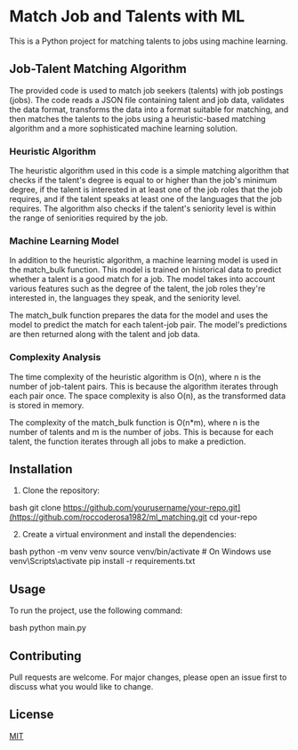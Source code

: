 # Match Job and Talents with ML

This is a Python project for matching talents to jobs using machine learning.

## Job-Talent Matching Algorithm
The provided code is used to match job seekers (talents) with job postings (jobs). The code reads a JSON file containing talent and job data, validates the data format, transforms the data into a format suitable for matching, and then matches the talents to the jobs using a heuristic-based matching algorithm and a more sophisticated machine learning solution.

### Heuristic Algorithm
The heuristic algorithm used in this code is a simple matching algorithm that checks if the talent's degree is equal to or higher than the job's minimum degree, if the talent is interested in at least one of the job roles that the job requires, and if the talent speaks at least one of the languages that the job requires. The algorithm also checks if the talent's seniority level is within the range of seniorities required by the job.

### Machine Learning Model
In addition to the heuristic algorithm, a machine learning model is used in the match_bulk function. This model is trained on historical data to predict whether a talent is a good match for a job. The model takes into account various features such as the degree of the talent, the job roles they're interested in, the languages they speak, and the seniority level.

The match_bulk function prepares the data for the model and uses the model to predict the match for each talent-job pair. The model's predictions are then returned along with the talent and job data.

### Complexity Analysis

The time complexity of the heuristic algorithm is O(n), where n is the number of job-talent pairs. This is because the algorithm iterates through each pair once. The space complexity is also O(n), as the transformed data is stored in memory.

The complexity of the match_bulk function is O(n*m), where n is the number of talents and m is the number of jobs. This is because for each talent, the function iterates through all jobs to make a prediction.

## Installation

1. Clone the repository:

bash
git clone https://github.com/yourusername/your-repo.git](https://github.com/roccoderosa1982/ml_matching.git
cd your-repo


2. Create a virtual environment and install the dependencies:

bash
python -m venv venv
source venv/bin/activate  # On Windows use venv\Scripts\activate
pip install -r requirements.txt


## Usage

To run the project, use the following command:

bash
python main.py


## Contributing

Pull requests are welcome. For major changes, please open an issue first to discuss what you would like to change.

## License

[MIT](https://choosealicense.com/licenses/mit/)
